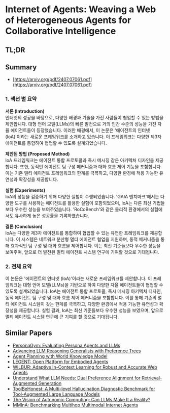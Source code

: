 # Internet of Agents: Weaving a Web of Heterogeneous Agents for Collaborative Intelligence
## TL;DR
## Summary
- [https://arxiv.org/pdf/2407.07061.pdf](https://arxiv.org/pdf/2407.07061.pdf)

### 1. 섹션 별 요약

**서론 (Introduction)**  
인터넷의 성공을 바탕으로, 다양한 배경과 기술을 가진 사람들이 협업할 수 있는 방법을 제안합니다. 대형 언어 모델(LLMs)의 빠른 발전으로 거의 인간 수준의 성능을 가진 자율 에이전트들이 등장했습니다. 이러한 배경에서, 이 논문은 '에이전트의 인터넷 (IoA)'이라는 새로운 프레임워크를 소개하고 있습니다. 이 프레임워크는 다양한 제3자 에이전트를 통합하여 협업할 수 있도록 설계되었습니다.

**제안된 방법 (Proposed Method)**  
IoA 프레임워크는 에이전트 통합 프로토콜과 즉시 메시징 같은 아키텍처 디자인을 제공합니다. 또한, 동적인 에이전트 팀 구성 메커니즘과 대화 흐름 제어 기능을 포함합니다. 이는 기존 멀티 에이전트 프레임워크의 한계를 극복하고, 다양한 환경에 적용 가능한 유연성과 확장성을 제공합니다.

**실험 (Experiments)**  
IoA의 성능을 검증하기 위해 다양한 실험이 수행되었습니다. 'GAIA 벤치마크'에서는 다양한 도구를 사용하는 에이전트를 활용한 실험이 포함되었으며, IoA는 다른 최신 기법들보다 우수한 성능을 보여주었습니다. 'RoCoBench'와 같은 물리적 환경에서의 실험에서도 유사하게 높은 성공률을 기록하였습니다.

**결론 (Conclusion)**  
IoA는 다양한 제3자 에이전트를 통합하여 협업할 수 있는 유연한 프레임워크를 제공합니다. 이 시스템은 네트워크 분산형 멀티 에이전트 협업을 지원하며, 동적 메커니즘을 통해 효과적인 팀 구성 및 대화 흐름을 제어합니다. 이는 최신 기준들보다 우수한 성능을 보여주며, 앞으로 더 발전된 멀티 에이전트 시스템 연구에 기여할 것으로 기대됩니다.

### 2. 전체 요약

이 논문은 '에이전트의 인터넷 (IoA)'이라는 새로운 프레임워크를 제안합니다. 이 프레임워크는 대형 언어 모델(LLMs)을 기반으로 하여 다양한 자율 에이전트들이 협업할 수 있도록 설계되었습니다. IoA는 에이전트 통합 프로토콜, 즉시 메시징 아키텍처 디자인, 동적 에이전트 팀 구성 및 대화 흐름 제어 메커니즘을 포함합니다. 이를 통해 기존의 멀티 에이전트 시스템이 갖는 한계를 극복하고, 다양한 환경에서 적용 가능한 유연성과 확장성을 제공합니다. 실험 결과, IoA는 최신 기준들보다 우수한 성능을 보였으며, 앞으로 멀티 에이전트 시스템 연구에 큰 기여를 할 것으로 기대됩니다.

## Similar Papers
- [PersonaGym: Evaluating Persona Agents and LLMs](2407.18416.md)
- [Advancing LLM Reasoning Generalists with Preference Trees](2404.02078.md)
- [Agent Planning with World Knowledge Model](2405.14205.md)
- [LEGENT: Open Platform for Embodied Agents](2404.18243.md)
- [WILBUR: Adaptive In-Context Learning for Robust and Accurate Web Agents](2404.05902.md)
- [Understand What LLM Needs: Dual Preference Alignment for Retrieval-Augmented Generation](2406.18676.md)
- [ToolBeHonest: A Multi-level Hallucination Diagnostic Benchmark for Tool-Augmented Large Language Models](2406.20015.md)
- [The Vision of Autonomic Computing: Can LLMs Make It a Reality?](2407.14402.md)
- [MMInA: Benchmarking Multihop Multimodal Internet Agents](2404.09992.md)
